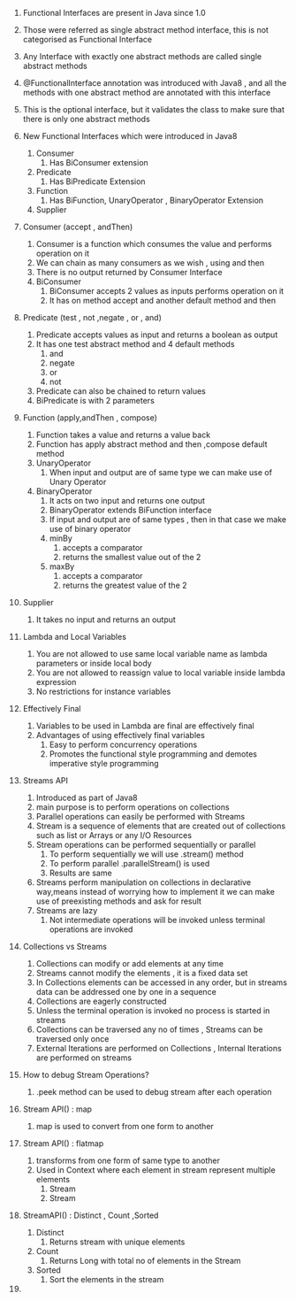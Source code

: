 1. Functional Interfaces are present in Java since 1.0
2. Those were referred as single abstract method interface, this is not categorised as Functional Interface
3. Any Interface with exactly one abstract methods are called single abstract methods
4. @FunctionalInterface annotation was introduced with Java8 , and all the methods with one abstract method are
   annotated with this interface
5. This is the optional interface, but it validates the class to make sure that there is only one abstract methods
6. New Functional Interfaces which were introduced in Java8
    1. Consumer
        1. Has BiConsumer extension
    2. Predicate
        1. Has BiPredicate Extension
    3. Function
        1. Has BiFunction, UnaryOperator , BinaryOperator Extension
    4. Supplier
7. Consumer (accept , andThen)
    1. Consumer is a function which consumes the value and performs operation on it
    2. We can chain as many consumers as we wish , using and then
    3. There is no output returned by Consumer Interface
    4. BiConsumer
        1. BiConsumer accepts 2 values as inputs performs operation on it
        2. It has on method accept and another default method and then
8. Predicate (test , not ,negate , or , and)
    1. Predicate accepts values as input and returns a boolean as output
    2. It has one test abstract method and 4 default methods
        1. and
        2. negate
        3. or
        4. not
    3. Predicate can also be chained to return values
    4. BiPredicate is with 2 parameters
9. Function (apply,andThen , compose)
    1. Function takes a value and returns a value back
    2. Function has apply abstract method and then ,compose default method
    3. UnaryOperator
        1. When input and output are of same type we can make use of Unary Operator
    4. BinaryOperator
        1. It acts on two input and returns one output
        2. BinaryOperator extends BiFunction interface
        3. If input and output are of same types , then in that case we make use of binary operator
        4. minBy
            1. accepts a comparator
            2. returns the smallest value out of the 2
        5. maxBy
            1. accepts a comparator
            2. returns the greatest value of the 2
10. Supplier
    1. It takes no input and returns an output

11. Lambda and Local Variables
    1. You are not allowed to use same local variable name as lambda parameters or inside local body
    2. You are not allowed to reassign value to local variable inside lambda expression
    3. No restrictions for instance variables

12. Effectively Final
    1. Variables to be used in Lambda are final are effectively final
    2. Advantages of using effectively final variables
        1. Easy to perform concurrency operations
        2. Promotes the functional style programming and demotes imperative style programming

13. Streams API
    1. Introduced as part of Java8
    2. main purpose is to perform operations on collections
    3. Parallel operations can easily be performed with Streams
    4. Stream is a sequence of elements that are created out of collections such as list or Arrays or any I/O Resources
    5. Stream operations can be performed sequentially or parallel
        1. To perform sequentially we will use .stream() method
        2. To perform parallel .parallelStream() is used
        3. Results are same
    6. Streams perform manipulation on collections in declarative way,means instead of worrying how to implement it we
       can make use of preexisting methods and ask for result
    7. Streams are lazy
        1. Not intermediate operations will be invoked unless terminal operations are invoked

14. Collections vs Streams
    1. Collections can modify or add elements at any time
    2. Streams cannot modify the elements , it is a fixed data set
    3. In Collections elements can be accessed in any order, but in streams data can be addressed one by one in a
       sequence
    4. Collections are eagerly constructed
    5. Unless the terminal operation is invoked no process is started in streams
    6. Collections can be traversed any no of times , Streams can be traversed only once
    7. External Iterations are performed on Collections , Internal Iterations are performed on streams

15. How to debug Stream Operations?
    1. .peek method can be used to debug stream after each operation

16. Stream API() : map
    1. map is used to convert from one form to another
    
17. Stream API() : flatmap
    1. transforms from one form of same type to another
    2. Used in Context where each element in stream represent multiple elements
       1. Stream<List>
       2. Stream<Arrays>

18. StreamAPI() : Distinct , Count ,Sorted
    1. Distinct
       1. Returns stream with unique elements
    2. Count
       1. Returns Long with total no of elements in the Stream
    3. Sorted
       1. Sort the elements in the stream
    

19. 
    